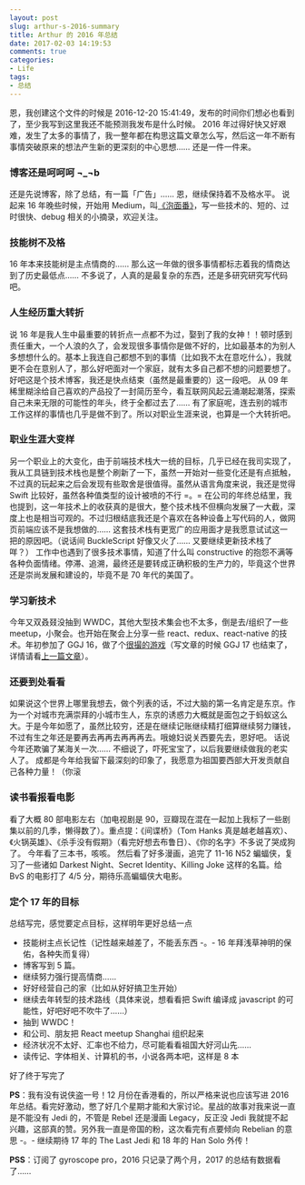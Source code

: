 ```yaml
---
layout: post
slug: arthur-s-2016-summary
title: Arthur 的 2016 年总结
date: 2017-02-03 14:19:53
comments: true
categories:
- Life
tags:
- 总结
---
```

恩，我创建这个文件的时候是 2016-12-20 15:41:49，发布的时间你们想必也看到了，至少我写到这里我还不能预测我发布是什么时候。
2016 年过得好快又好艰难，发生了太多的事情了，我一整年都在构思这篇文章怎么写，然后这一年不断有事情突破原来的想法产生新的更深刻的中心思想…… 还是一件一件来。
### 博客还是呵呵呵 ¬\_¬b
还是先说博客，除了总结，有一篇「广告」…… 恩，继续保持着不及格水平。
说起来 16 年晚些时候，开始用 Medium，叫[《泡面番》][1]，写一些技术的、短的、过时很快、debug 相关的小摘录，欢迎关注。
### 技能树不及格
16 年本来技能树是主点情商的…… 那么这一年做的很多事情都标志着我的情商达到了历史最低点……  不多说了，人真的是最复杂的东西，还是多研究研究写代码吧。
### 人生经历重大转折
说 16 年是我人生中最重要的转折点一点都不为过，娶到了我的女神！！顿时感到责任重大，一个人浪的久了，会发现很多事情你是做不好的，比如最基本的为别人多想想什么的。基本上我连自己都想不到的事情（比如我不太在意吃什么），我就更不会在意别人了，那么好吧面对一个家庭，就有太多自己都不想的问题要想了。好吧这是个技术博客，我还是快点结束（虽然是最重要的）这一段吧。
从 09 年稀里糊涂给自己喜欢的产品投了一封简历至今，看互联网风起云涌潮起潮落，探索自己未来无限的可能性的年头，终于全都过去了…… 有了家庭呢，连去别的城市工作这样的事情也几乎是做不到了。所以对职业生涯来说，也算是一个大转折吧。
### 职业生涯大变样
另一个职业上的大变化，由于前端技术栈大一统的目标，几乎已经在我司实现了，我从工具链到技术栈也是整个刷新了一下，虽然一开始对一些变化还是有点抵触，不过真的玩起来之后会发现有些取舍是很值得。虽然从语言角度来说，我还是觉得 Swift 比较好，虽然各种值类型的设计被喷的不行 =。= 在公司的年终总结里，我也提到，这一年技术上的收获真的是很大，整个技术栈不但横向发展了一大截，深度上也是相当可观的。不过归根结底我还是个喜欢在各种设备上写代码的人，做网页前端应该不是我想做的…… 这套技术栈有更宽广的应用面才是我愿意试试这一把的原因吧。（说话间 BuckleScript 好像又火了…… 又要继续更新技术栈了咩？）
工作中也遇到了很多技术事情，知道了什么叫 constructive 的抱怨不满等各种负面情绪。停滞、追溯，最终还是要转成正确积极的生产力的，毕竟这个世界还是崇尚发展和建设的，毕竟不是 70 年代的美国了。
### 学习新技术
今年又双叒叕没抽到 WWDC，其他大型技术集会也不太多，倒是去/组织了一些 meetup，小聚会。也开始在聚会上分享一些 react、redux、react-native 的技术。年初参加了 GGJ 16，做了个[很撮的游戏][2]（写文章的时候 GGJ 17 也结束了，详情请看[上一篇文章][3]）。
### 还要到处看看
如果说这个世界上哪里我想去，做个列表的话，不过大脑的第一名肯定是东京。作为一个对城市充满崇拜的小城市生人，东京的诱惑力大概就是面包之于蚂蚁这么大。于是今年如愿了，虽然比较穷，还是在继续记账继续精打细算继续努力赚钱，不过有生之年还是要再去再再去再再再去。哦媳妇说关西要先去，恩好吧。
话说今年还欺骗了某海关一次…… 不细说了，吓死宝宝了，以后我要继续做我的老实人了。
成都是今年给我留下最深刻的印象了，我愿意为祖国要西部大开发贡献自己各种力量！（你滚
### 读书看报看电影
看了大概 80 部电影左右（加电视剧是 90，豆瓣现在混在一起加上我标了一些剧集以前的几季，懒得数了）。重点提：《间谍桥》（Tom Hanks 真是越老越喜欢）、《火锅英雄》、《杀手没有假期》（看完好想去布鲁日）、《你的名字》不多说了哭成狗了。
今年看了三本书，咳咳。
然后看了好多漫画，追完了 11-16 N52 蝙蝠侠，复习了一些诸如 Darkest Night、Secret Identity、Killing Joke 这样的名篇。给 BvS 的电影打了 4/5 分，期待乐高蝙蝠侠大电影。
### 定个 17 年的目标
总结写完，感觉要定点目标，这样明年更好总结一点

- 技能树主点长记性（记性越来越差了，不能丢东西 -。- 16 年拜浅草神明的保佑，各种失而复得）
- 博客写到 5 篇。
- 继续努力强行提高情商……
- 好好经营自己的家（比如从好好搞卫生开始）
- 继续去年转型的技术路线（具体来说，想看看把 Swift 编译成 javascript 的可能性，好吧好吧不吹牛了……）
- 抽到 WWDC！
- 和公司、朋友把 React meetup Shanghai 组织起来
- 经济状况不太好、汇率也不给力，尽可能看看祖国大好河山先……
- 读传记、字体相关、计算机的书，小说各两本吧，这样是 8 本

好了终于写完了

**PS**：我有没有说侠盗一号！12 月份在香港看的，所以严格来说也应该写进 2016 年总结。看完好激动，憋了好几个星期才能和大家讨论。星战的故事对我来说一直是不能没有 Jedi 的，不管是 Rebel 还是漫画 Legacy，反正没 Jedi 我就提不起兴趣，这部真的赞。另外我一直是帝国的粉，这次看完有点要倾向 Rebelian 的意思 -。- 继续期待 17 年的 The Last Jedi 和 18 年的 Han Solo 外传！

**PSS**：订阅了 gyroscope pro，2016 只记录了两个月，2017 的总结有数据看了……

[1]:	https://medium.com/@arthurwxy
[2]:	http://globalgamejam.org/2016/games/3-1
[3]:	/ggj-2017/
